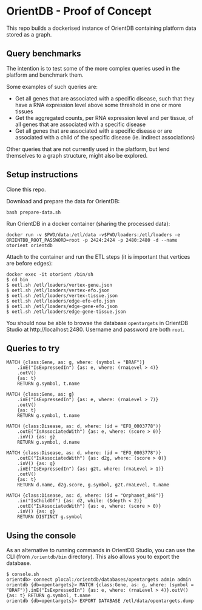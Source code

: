 # OrientDB - Proof of Concept

This repo builds a dockerised instance of OrientDB containing platform data stored as a graph.

## Query benchmarks

The intention is to test some of the more complex queries used in the platform and benchmark them.

Some examples of such queries are:

- Get all genes that are associated with a specific disease, such that they have a RNA expression level above some threshold in one or more tissues
- Get the aggregated counts, per RNA expression level and per tissue, of all genes that are associated with a specific disease
- Get all genes that are associated with a specific disease or are associated with a child of the specific disease (ie. indirect associations)

Other queries that are not currently used in the platform, but lend themselves to a graph structure, might also be explored.

## Setup instructions

Clone this repo.

Download and prepare the data for OrientDB:

```
bash prepare-data.sh
```

Run OrientDB in a docker container (sharing the processed data):

```
docker run -v $PWD/data:/etl/data -v$PWD/loaders:/etl/loaders -e ORIENTDB_ROOT_PASSWORD=root -p 2424:2424 -p 2480:2480 -d --name otorient orientdb
```

Attach to the container and run the ETL steps (it is important that vertices are before edges):

```
docker exec -it otorient /bin/sh
$ cd bin
$ oetl.sh /etl/loaders/vertex-gene.json
$ oetl.sh /etl/loaders/vertex-efo.json
$ oetl.sh /etl/loaders/vertex-tissue.json
$ oetl.sh /etl/loaders/edge-efo-efo.json
$ oetl.sh /etl/loaders/edge-gene-efo.json
$ oetl.sh /etl/loaders/edge-gene-tissue.json
```

You should now be able to browse the database `opentargets` in OrientDB Studio at http://localhost:2480. Username and password are both `root`.

## Queries to try

```
MATCH {class:Gene, as: g, where: (symbol = "BRAF")}
	.inE("IsExpressedIn") {as: e, where: (rnaLevel > 4)}
    .outV()
    {as: t}
    RETURN g.symbol, t.name

MATCH {class:Gene, as: g}
	.inE("IsExpressedIn") {as: e, where: (rnaLevel > 7)}
    .outV()
    {as: t}
    RETURN g.symbol, t.name

MATCH {class:Disease, as: d, where: (id = "EFO_0003778")}
	.outE("IsAssociatedWith") {as: e, where: (score > 0)}
    .inV() {as: g}
    RETURN g.symbol, d.name

MATCH {class:Disease, as: d, where: (id = "EFO_0003778")}
	.outE("IsAssociatedWith") {as: d2g, where: (score > 0)}
    .inV() {as: g}
    .inE("IsExpressedIn") {as: g2t, where: (rnaLevel > 1)}
    .outV()
    {as: t}
    RETURN d.name, d2g.score, g.symbol, g2t.rnaLevel, t.name

MATCH {class:Disease, as: d, where: (id = "Orphanet_848")}
	.in("IsChildOf") {as: d2, while: ($depth < 2)}
	.outE("IsAssociatedWith") {as: e, where: (score > 0)}
    .inV() {as: g}
    RETURN DISTINCT g.symbol
```

## Using the console

As an alternative to running commands in OrientDB Studio, you can use the CLI (from `/orientdb/bin` directory). This also allows you to export the database.

```
$ console.sh
orientdb> connect plocal:/orientdb/databases/opentargets admin admin
orientdb {db=opentargets}> MATCH {class:Gene, as: g, where: (symbol = "BRAF")}.inE("IsExpressedIn") {as: e, where: (rnaLevel > 4)}.outV(){as: t} RETURN g.symbol, t.name
orientdb {db=opentargets}> EXPORT DATABASE /etl/data/opentargets.dump
```
